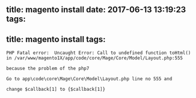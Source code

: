 title: magento install
date: 2017-06-13 13:19:23
tags:
---
title: magento install
tags:
---

```
PHP Fatal error:  Uncaught Error: Call to undefined function toHtml() in /var/www/magento1X/app/code/core/Mage/Core/Model/Layout.php:555

because the problem of the php7

Go to app\code\core\Mage\Core\Model\Layout.php line no 555 and

change $callback[1] to {$callback[1]}
```

